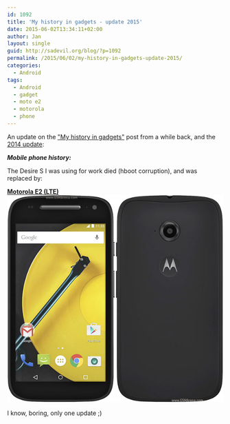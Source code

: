 ```yaml
---
id: 1092
title: 'My history in gadgets - update 2015'
date: 2015-06-02T13:34:11+02:00
author: Jan
layout: single
guid: http://sadevil.org/blog/?p=1092
permalink: /2015/06/02/my-history-in-gadgets-update-2015/
categories:
  - Android
tags:
  - Android
  - gadget
  - moto e2
  - motorola
  - phone
---
```

An update on the ["My history in gadgets"](/2012/01/04/my-history-in-gadgets/) post from a while back, and the [2014 update](/2014/05/12/my-history-in-gadgets-update-2014/):

**_Mobile phone history:_**

The Desire S I was using for work died (hboot corruption), and was replaced by:

**[Motorola E2 (LTE)](http://www.gsmarena.com/motorola_moto_e_(2nd_gen)-6986.php)  
![Motorola E2](/assets/images/2015/08/motorola-moto-e-2015-1.jpg "Motorola E2")**

I know, boring, only one update ;)
